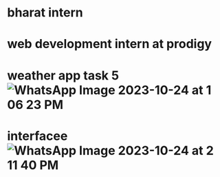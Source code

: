 # bharat intern
# web development intern at prodigy 
# weather app task 5 ![WhatsApp Image 2023-10-24 at 1 06 23 PM](https://github.com/ajay-shan18/PRODIGY_WD_05/assets/148553946/49c86cb6-8e65-400d-9604-48fdeb055563)
# interfacee ![WhatsApp Image 2023-10-24 at 2 11 40 PM](https://github.com/ajay-shan18/PRODIGY_WD_05/assets/148553946/7822d233-86c4-479a-8b78-61da2b73ac44)

